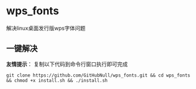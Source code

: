 # wps_fonts
解决linux桌面发行版wps字体问题

## 一键解决
**友情提示**： 复制以下代码到命令行窗口执行即可完成
```shell
git clone https://github.com/GitHubNull/wps_fonts.git && cd wps_fonts && chmod +x install.sh && ./install.sh

```
